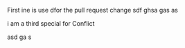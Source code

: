 First ine is use dfor the pull request change
sdf
ghsa
gas
as


i am  a third special for Conflict

asd
ga
s

